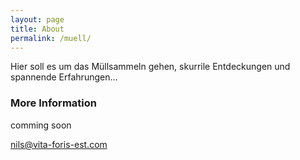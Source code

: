```yaml
---
layout: page
title: About
permalink: /muell/
---
```

Hier soll es um das Müllsammeln gehen, skurrile Entdeckungen und spannende Erfahrungen...

### More Information
comming soon

[nils@vita-foris-est.com](mailto:nils@vita-foris-est.com)
